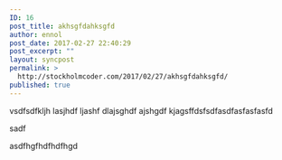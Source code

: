```yaml
---
ID: 16
post_title: akhsgfdahksgfd
author: ennol
post_date: 2017-02-27 22:40:29
post_excerpt: ""
layout: syncpost
permalink: >
  http://stockholmcoder.com/2017/02/27/akhsgfdahksgfd/
published: true
---
```

vsdfsdfkljh lasjhdf ljashf dlajsghdf ajshgdf kjagsffdsfsdfasdfasfasfasfd

sadf

asdfhgfhdfhdfhgd